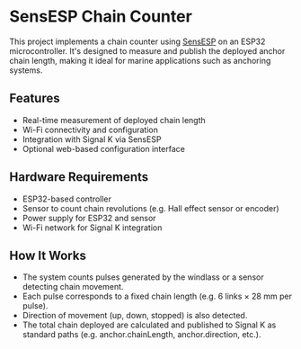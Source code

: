# SensESP Chain Counter

This project implements a chain counter using [SensESP](https://signalk.org/SensESP/) on an ESP32 microcontroller. It's designed to measure and publish the deployed anchor chain length, making it ideal for marine applications such as anchoring systems.

## Features

- Real-time measurement of deployed chain length  
- Wi-Fi connectivity and configuration  
- Integration with Signal K via SensESP  
- Optional web-based configuration interface  

## Hardware Requirements

- ESP32-based controller  
- Sensor to count chain revolutions (e.g. Hall effect sensor or encoder)
- Power supply for ESP32 and sensor  
- Wi-Fi network for Signal K integration  

## How It Works

- The system counts pulses generated by the windlass or a sensor detecting chain movement.
- Each pulse corresponds to a fixed chain length (e.g. 6 links × 28 mm per pulse).
- Direction of movement (up, down, stopped) is also detected.
- The total chain deployed are calculated and published to Signal K as standard paths (e.g. anchor.chainLength, anchor.direction, etc.).

